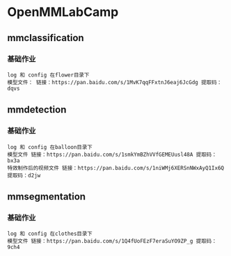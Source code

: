 # OpenMMLabCamp
 ## mmclassification
  ### 基础作业
    log 和 config 在flower目录下
    模型文件： 链接：https://pan.baidu.com/s/1MvK7qqFFxtnJ6eaj6JcGdg 提取码：dqvs
 ## mmdetection
 ### 基础作业
    log 和 config 在balloon目录下
    模型文件 链接：https://pan.baidu.com/s/1smkYmBZhVVfGEMEUusl48A 提取码：bx3a
    特效制作后的视频文件 链接：https://pan.baidu.com/s/1niWMj6XERSnNWxAyQ1Ix6Q 提取码：d2jw
## mmsegmentation
 ### 基础作业
    log 和 config 在clothes目录下
    模型文件 链接：https://pan.baidu.com/s/1Q4fUoFEzF7eraSuYO9ZP_g 提取码：9ch4
